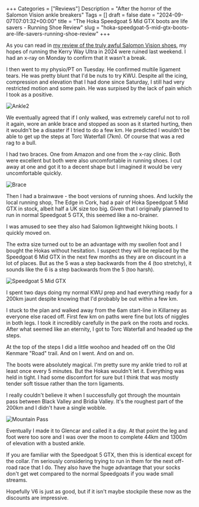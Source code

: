 +++
Categories = ["Reviews"]
Description = "After the horror of the Salomon Vision ankle breakers"
Tags = []
draft = false
date = "2024-09-07T07:01:32+00:00"
title = "The Hoka Speedgoat 5 Mid GTX boots are life savers - Running Shoe Review"
slug = "hoka-speedgoat-5-mid-gtx-boots-are-life-savers-running-shoe-review"
+++

As you can read in [my review of the truly awful Salomon Vision shoes](https://conoroneill.com/2024/09/01/salomon-vision-review-is-another-ankle-breaker/), my hopes of running the Kerry Way Ultra in 2024 were ruined last weekend. I had an x-ray on Monday to confirm that it wasn't a break. 

I then went to my physio/PT on Tuesday. He confirmed multile ligament tears. He was pretty blunt that I'd be nuts to try KWU. Despite all the icing, compression and elevation that I had done since Saturday, I still had very restricted motion and some pain. He was surpised by the lack of pain which I took as a positive.

![Ankle2](/images/2024/09/ankle2.jpg)

We eventually agreed that if I only walked, was extremely careful not to roll it again, wore an ankle brace and stopped as soon as it started hurting, then it wouldn't be a disaster if I tried to do a few km. He predicted I wouldn't be able to get up the steps at Torc Waterfall (7km). Of course that was a red rag to a bull.

I had two braces. One from Amazon and one from the x-ray clinic. Both were excellent but both were also uncomfortable in running shoes. I cut away at one and got it to a decent shape but I imagined it would be very uncomfortable quickly.

![Brace](/images/2024/09/brace1.jpg)

Then I had a brainwave - the boot versions of running shoes. And luckily the local running shop, The Edge in Cork, had a pair of Hoka Speedgoat 5 Mid GTX in stock, albeit half a UK size too big. Given that I originally planned to run in normal Speedgoat 5 GTX, this seemed like a no-brainer.

I was amused to see they also had Salomon lightweight hiking boots. I quickly moved on.

The extra size turned out to be an advantage with my swollen foot and I bought the Hokas without hesitation. I suspect they will be replaced by the Speedgoat 6 Mid GTX in the next few months as they are on discount in a lot of places. But as the 5 was a step backwards from the 4 (too stretchy), it sounds like the 6 is a step backwards from the 5 (too harsh).

![Speedgoat 5 Mid GTX](/images/2024/09/sg5mid.jpg)

I spent two days doing my normal KWU prep and had everything ready for a 200km jaunt despite knowing that I'd probably be out within a few km.

I stuck to the plan and walked away from the 6am start-line in Killarney as everyone else raced off. First few km on paths were fine but lots of niggles in both legs. I took it incredibly carefully in the park on the roots and rocks. After what seemed like an eternity, I got to Torc Waterfall and headed up the steps.

At the top of the steps I did a little woohoo and headed off on the Old Kenmare "Road" trail. And on I went. And on and on.

The boots were absolutely magical. I'm pretty sure my ankle tried to roll at least once every 5 minutes. But the Hokas wouldn't let it. Everything was held in tight. I had some discomfort for sure but I think that was mostly tender soft tissue rather than the torn ligaments.

I really couldn't believe it when I successfully got through the mountain pass between Black Valley and Bridia Valley. It's the roughest part of the 200km and I didn't have a single wobble. 

![Mountain Pass](/images/2024/09/pass1.jpg)

Eventually I made it to Glencar and called it a day. At that point the leg and foot were too sore and I was over the moon to complete 44km and 1300m of elevation with a busted ankle.

If you are familiar with the Speedgoat 5 GTX, then this is identical except for the collar. I'm seriously considering trying to run in them for the next off-road race that I do. They also have the huge advantage that your socks don't get wet compared to the normal Speedgoats if you wade small streams.

Hopefully V6 is just as good, but if it isn't maybe stockpile these now as the discounts are impressive. 


<script type="application/ld+json">{
  "@context": "http://schema.org/",
  "@type": "Product",
  "name": "Hoka Speedgoat 5 Mid GTX",
  "image": "https://conoroneill.com/images/2024/09/vision1.jpg",
  "brand": "Hoka",
  "aggregateRating": {
    "@type": "AggregateRating",
    "ratingValue": "5",
    "bestRating": "5",
    "worstRating": "0",
    "ratingCount": 1,
    "reviewCount": 1
  },
  "review": [
    {
      "@context": "http://schema.org/",
      "@type": "Review",
      "name": "The Hoka Speedgoat 5 Mid GTX boots are life savers",
      "reviewBody": "Exactly like the normal Speedgoat 5 but with the addition of a beefy collar. If you have destroyed your ankle in something like the Salomon Vision, then these will get you back safely on the trails.",
      "reviewRating": {
        "@type": "Rating",
        "ratingValue": 5,
        "bestRating": "5",
        "worstRating": "0"
      },
      "datePublished": "09/07/2024",
      "author": {
        "@type": "Person",
        "name": "Conor O'Neill"
      },
      "publisher": {
        "@type": "Organization",
        "name": "conoroneill.com"
      }
    }
  ]
}</script>
